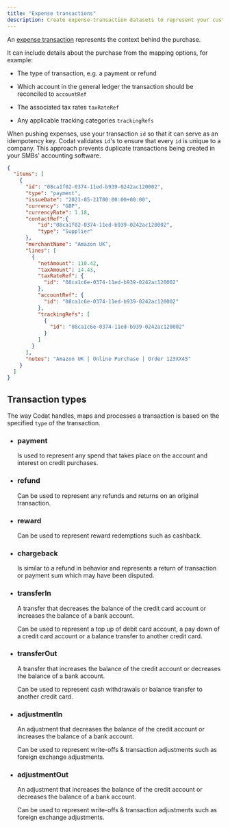 ```yaml
---
title: "Expense transactions"
description: Create expense-transaction datasets to represent your customers spend
---
```


An [expense transaction](/sync-for-expenses-api#/operations/create-expense-dataset) represents the context behind the purchase.

It can include details about the purchase from the mapping options, for example:

- The type of transaction, e.g. a payment or refund

- Which account in the general ledger the transaction should be reconciled to `accountRef`

- The associated tax rates `taxRateRef`

- Any applicable tracking categories `trackingRefs`

When pushing expenses, use your transaction `id` so that it can serve as an idempotency key. Codat validates `id`'s to ensure that every `id` is unique to a company. 
This approach prevents duplicate transactions being created in your SMBs' accounting software.

```json title="Expense transaction"
{
  "items": [
    {
      "id": "08ca1f02-0374-11ed-b939-0242ac120002",
      "type": "payment",
      "issueDate": "2021-05-21T00:00:00+00:00",
      "currency": "GBP",
      "currencyRate": 1.18,
      "contactRef":{
          "id":"08ca1f02-0374-11ed-b939-0242ac120002",
          "type": "Supplier"
      }, 
      "merchantName": "Amazon UK",
      "lines": [
        {
          "netAmount": 110.42,
          "taxAmount": 14.43,
          "taxRateRef": {
            "id": "08ca1c6e-0374-11ed-b939-0242ac120002"
          },
          "accountRef": {
            "id": "08ca1c6e-0374-11ed-b939-0242ac120002"
          },
          "trackingRefs": [
            {
              "id": "08ca1c6e-0374-11ed-b939-0242ac120002"
            }
          ]
        }
      ],
      "notes": "Amazon UK | Online Purchase | Order 123XX45"
    }
  ]
}
```

## Transaction types

The way Codat handles, maps and processes a transaction is based on the specified `type` of the transaction.


<ul className="card-container col-2">
  <li className="card">
    <div class="header">
      <h3>payment</h3>
    </div>
    <p>
      Is used to represent any spend that takes place on the account and interest on credit purchases. 
    </p>
  </li>

  <li className="card">
    <div class="header">
      <h3>refund</h3>
    </div>
    <p>
      Can be used to represent any refunds and returns on an original transaction.
    </p>
  </li>

  <li className="card">
    <div class="header">
      <h3>reward</h3>
    </div>
    <p>
      Can be used to represent reward redemptions such as cashback.
    </p>
  </li>
<li className="card">
    <div class="header">
      <h3>chargeback</h3>
    </div>
    <p>
      Is similar to a refund in behavior and represents a return of transaction or payment sum which may have been disputed.
    </p>
  </li>

  <li className="card">
    <div class="header">
      <h3>transferIn</h3>
    </div>
    <p>
      A transfer that decreases the balance of the credit card account or increases the balance of a bank account. </p>
<p>Can be used to represent a top up of debit card account, a pay down of a credit card account or a balance transfer to another credit card.</p>
    
  </li>

  <li className="card">
    <div class="header">
      <h3>transferOut</h3>
    </div>
    <p>
      A transfer that increases the balance of the credit account or decreases the balance of a bank account.</p>
<p> Can be used to represent cash withdrawals or balance transfer to another credit card.</p>
    
  </li>
  <li className="card">
    <div class="header">
      <h3>adjustmentIn</h3>
    </div>
    <p>
      An adjustment that decreases the balance of the credit account or increases the balance of a bank account. </p>
      <p>Can be used to represent write-offs & transaction adjustments such as foreign exchange adjustments. 
    </p>
  </li>

  <li className="card">
    <div class="header">
      <h3>adjustmentOut</h3>
    </div>
    <p>
      An adjustment that increases the balance of the credit account or decreases the balance of a bank account. </p>
<p>Can be used to represent write-offs & transaction adjustments such as foreign exchange adjustments. 
    </p>
  </li>

</ul>

